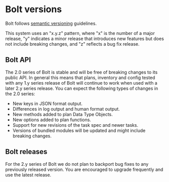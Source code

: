 # Bolt versions

Bolt follows [semantic versioning](https://semver.org/) guidelines.

This system uses an "x.y.z" pattern, where "x" is the number of a major release, "y" indicates a minor release that introduces new features but does not include breaking changes, and "z" reflects a bug fix release.


## Bolt API

The 2.0 series of Bolt is stable and will be free of breaking changes to its public API. In general this means that plans, inventory and config tested with any 1.y series release of Bolt will continue to work when used with a later 2.y series release. You can expect the following types of changes in the 2.0 series:

-   New keys in JSON format output.
-   Differences in log output and human format output.
-   New methods added to plan Data Type Objects.
-   New options added to plan functions.
-   Support for new revisions of the task spec and newer tasks.
-   Versions of bundled modules will be updated and might include breaking changes.


## Bolt releases

For the 2.y series of Bolt we do not plan to backport bug fixes to any previously released version. You are encouraged to upgrade frequently and use the latest release.

